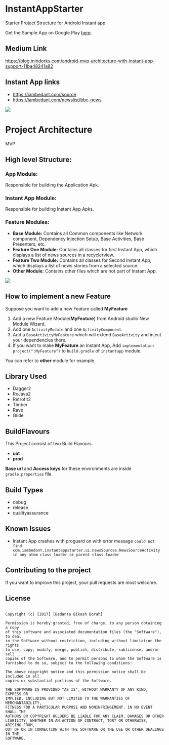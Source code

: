 # InstantAppStarter
Starter Project Structure  for Android Instant app

Get the Sample App on Google Play [here](https://play.google.com/store/apps/details?id=com.iambedant.instantappstarter.app&hl=en).
## Medium Link
https://blog.mindorks.com/android-mvp-architecture-with-instant-app-support-11ba48241a82

## Instant App links
* https://iambedant.com/source
* https://iambedant.com/newslist/bbc-news

![](https://cdn-images-1.medium.com/max/1800/1*CWeD1UdUbAihM3c36Fi5OA.png)

# Project Architecture
MVP
## High level Structure:
### App Module: 
Responsible for building the Application Apk.
### Instant App Module: 
Responsible for building Instant App Apks.
### Feature Modules:
* **Base Module:** Contains all Common components like Network component, Dependency Injection Setup, Base Activities, Base Presenters, etc.
* **Feature One Module:** Contains all classes for first Instant App, which displays a list of news sources in a recyclerview.
* **Feature Two Module:** Contains all classes for Second Instant App, which displays a list of news stories from a selected source.
* **Other Module:** Contains other files which are not part of Instant App.


![](https://cdn-images-1.medium.com/max/1000/1*mlPE1lXVDfI2ueQlivwyNw.jpeg)

## How to implement a new Feature 
Suppose you want to add a new Feature called **MyFeature**
1. Add a new Feature Module(**MyFeature**) from Android studio New Module Wizard.
2. Add one `ActivityModule` and one `ActivityComponent`.
3. Add a `BaseActivityMyFeature` which will extend `BaseActivity` and inject your dependencies there.
4. If you want to make **MyFeature** an Instant App, Add `implementation project(":MyFeature")` to `build.gradle` of `instantapp` module.

You can refer to **other** module for example.

## Library Used
* Dagger2
* RxJava2
* Retrofit2
* Timber
* Rave
* Glide

## BuildFlavours
This Project consist of two Build Flavours.
* **uat** 
* **prod**

**Base url** and **Access keys** for these environments are inside `gradle.properties` file. 

## Build Types
* debug
* release
* qualityassurance

## Known Issues
* Instant App crashes with proguard on with error message
``could not find com.iambedant.instantappstarter.ui.newsSources.NewsSourceActivity in any atom class loader or parent class loader``

## Contributing to the project
If you want to improve this project, your pull requests are most welcome.

## License

```MIT License

Copyright (c) [2017] [Bedanta Bikash Borah]

Permission is hereby granted, free of charge, to any person obtaining a copy
of this software and associated documentation files (the "Software"), to deal
in the Software without restriction, including without limitation the rights
to use, copy, modify, merge, publish, distribute, sublicense, and/or sell
copies of the Software, and to permit persons to whom the Software is
furnished to do so, subject to the following conditions:

The above copyright notice and this permission notice shall be included in all
copies or substantial portions of the Software.

THE SOFTWARE IS PROVIDED "AS IS", WITHOUT WARRANTY OF ANY KIND, EXPRESS OR
IMPLIED, INCLUDING BUT NOT LIMITED TO THE WARRANTIES OF MERCHANTABILITY,
FITNESS FOR A PARTICULAR PURPOSE AND NONINFRINGEMENT. IN NO EVENT SHALL THE
AUTHORS OR COPYRIGHT HOLDERS BE LIABLE FOR ANY CLAIM, DAMAGES OR OTHER
LIABILITY, WHETHER IN AN ACTION OF CONTRACT, TORT OR OTHERWISE, ARISING FROM,
OUT OF OR IN CONNECTION WITH THE SOFTWARE OR THE USE OR OTHER DEALINGS IN THE
SOFTWARE.
